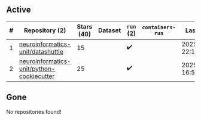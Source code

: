 ## Active
| # | Repository (2) | Stars (40) | Dataset | `run` (2) | `containers-run` | Last Modified |
| --- | --- | --- | --- | --- | --- | --- |
| 1 | [neuroinformatics-unit/datashuttle](https://github.com/neuroinformatics-unit/datashuttle) | 15 |  | :heavy_check_mark: |  | 2025-02-11 22:10:36+00:00 |
| 2 | [neuroinformatics-unit/python-cookiecutter](https://github.com/neuroinformatics-unit/python-cookiecutter) | 25 |  | :heavy_check_mark: |  | 2025-02-03 16:54:04+00:00 |

## Gone
No repositories found!
